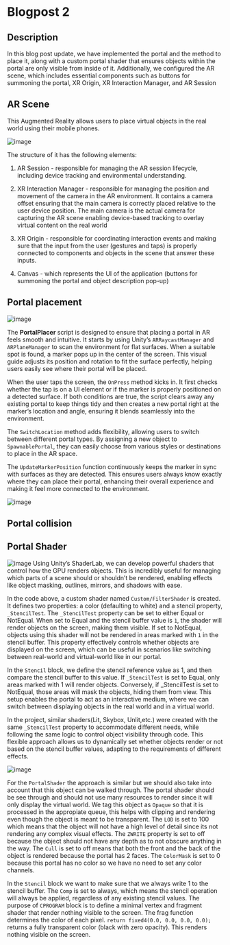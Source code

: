 # Blogpost 2 #

## Description ##

In this blog post update, we have implemented the portal and the method to place it, along with a custom portal shader that ensures objects within the portal are only visible from inside of it. Additionally, we configured the AR scene, which includes essential components such as buttons for summoning the portal, XR Origin, XR Interaction Manager, and AR Session 

## AR Scene ##

This Augmented Reality allows users to place virtual objects in the real world using their mobile phones.

![image](https://github.com/user-attachments/assets/cf2b2e6f-0dd0-4e1b-8aba-a043e46c22b0)

The structure of it has the following elements:

1. AR Session - responsible for managing the AR session lifecycle, including device tracking and environmental understanding.
   
2. XR Interaction Manager - responsible for managing the position and movement of the camera in the AR environment. It contains a camera offset ensuring that the main camera is correctly placed relative to the user device position. The main camera is the actual camera for capturing the AR scene enabling device-based tracking to overlay virtual content on the real world
   
3. XR Origin - responsible for coordinating interaction events and making sure that the input from the user (gestures and taps) is properly connected to components and objects in the scene that answer these inputs.
   
4. Canvas - which represents the UI of the application (buttons for summoning the portal and object description pop-up)

## Portal placement ##

![image](https://github.com/user-attachments/assets/28536cb6-caf8-44cf-96a1-633c6b8ab005)


The **PortalPlacer** script is designed to ensure that placing a portal in AR feels smooth and intuitive. It starts by using Unity’s `ARRaycastManager` and `ARPlaneManager` to scan the environment for flat surfaces. When a suitable spot is found, a marker pops up in the center of the screen. This visual guide adjusts its position and rotation to fit the surface perfectly, helping users easily see where their portal will be placed.

When the user taps the screen, the `OnPress` method kicks in. It first checks whether the tap is on a UI element or if the marker is properly positioned on a detected surface. If both conditions are true, the script clears away any existing portal to keep things tidy and then creates a new portal right at the marker’s location and angle, ensuring it blends seamlessly into the environment.

The `SwitchLocation` method adds flexibility, allowing users to switch between different portal types. By assigning a new object to `SpawnablePortal`, they can easily choose from various styles or destinations to place in the AR space.

The `UpdateMarkerPosition` function continuously keeps the marker in sync with surfaces as they are detected. This ensures users always know exactly where they can place their portal, enhancing their overall experience and making it feel more connected to the environment.

![image](https://github.com/user-attachments/assets/09dfe894-0b10-4492-8cc8-f170509ffb59)

## Portal collision ##

## Portal Shader ##  
![image](https://github.com/user-attachments/assets/06bf79d3-1bb2-4e72-9db1-d0f839b51d88)
Using Unity’s ShaderLab, we can develop powerful shaders that control how the GPU renders objects. This is incredibly useful for managing which parts of a scene should or shouldn’t be rendered, enabling effects like object masking, outlines, mirrors, and shadows with ease.

In the code above, a custom shader named `Custom/FilterShader` is created. It defines two properties: a color (defaulting to white) and a stencil property, `_StencilTest`. The `_StencilTest` property can be set to either Equal or NotEqual. When set to Equal and the stencil buffer value is `1`, the shader will render objects on the screen, making them visible. If set to NotEqual, objects using this shader will not be rendered in areas marked with `1` in the stencil buffer. This property effectively controls whether objects are displayed on the screen, which can be useful in scenarios like switching between real-world and virtual-world like in our portal.

In the `Stencil` block, we define the stencil reference value as 1, and then compare the stencil buffer to this value. If `_StencilTest` is set to Equal, only areas marked with 1 will render objects. Conversely, if _StencilTest is set to NotEqual, those areas will mask the objects, hiding them from view. This setup enables the portal to act as an interactive medium, where we can switch between displaying objects in the real world and in a virtual world.

In the project, similar shaders(Lit, Skybox, Unlit,etc.) were created with the same `_StencilTest` property to accommodate different needs, while following the same logic to control object visibility through code. This flexible approach allows us to dynamically set whether objects render or not based on the stencil buffer values, adapting to the requirements of different effects.

![image](https://github.com/user-attachments/assets/c2939e27-ea8d-4da9-a10c-320d71ed5984)

For the `PortalShader` the approach is similar but we should also take into account that this object can be walked through. The portal shader should be see through and should not use many resources to render since it will only display the virtual world. We tag this object as `Opaque` so that it is processed in the appropiate queue, this helps with clipping and rendering even though the object is meant to be transparent. The `LOD` is set to 100 which means that the object will not have a high level of detail since its not rendering any complex visual effects. The `ZWRITE` property is set to off because the object should not have any depth as to not obscure anything in the way. The `Cull` is set to off means that both the front and the back of the object is rendered because the portal has 2 faces. The `ColorMask` is set to 0 because this portal has no color so we have no need to set any color channels. 

In the `Stencil` block we want to make sure that we always write 1 to the stencil buffer. The `Comp` is set to always, which means the stencil operation will always be applied, regardless of any existing stencil values. The purpose of `CPROGRAM` block is to define a minimal vertex and fragment shader that render nothing visible to the screen. The frag function determines the color of each pixel. `return fixed4(0.0, 0.0, 0.0, 0.0);` returns a fully transparent color (black with zero opacity). This renders nothing visible on the screen.

